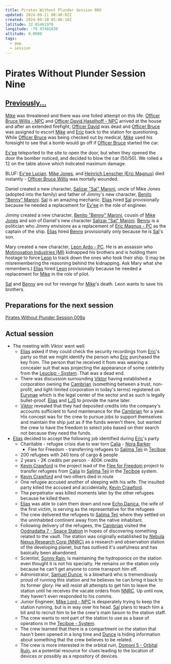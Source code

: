 ```yaml
---
title: Pirates Without Plunder Session 009
updated: 2024-09-11 00:40:02Z
created: 2024-09-10 05:06:10Z
latitude: 32.85461970
longitude: -79.97481030
altitude: 0.0000
tags:
  - pwp
  - session
---
```


# Pirates Without Plunder Session Nine

## [Previously...](Pirates%20Without%20Plunder%20Session%20008.md)

[Mike](Michael%20Jones%20-%20PC.md) was threatened and there was one foiled attempt on this life. [Officer Bruce Willis - NPC](../../../Gaming/StarsWithoutNumber/PiratesWithoutPlunder/Officer%20Bruce%20Willis%20-%20NPC.md) and [Officer David Haselhoff - NPC](Officer%20David%20Haselhoff%20-%20NPC.md) arrived at the house and after an extended firefight, [Officer David](Officer%20David%20Haselhoff%20-%20NPC.md)  was dead and [Officer Bruce](Officer%20Bruce%20Willis%20-%20NPC.md) was assigned to escort [Mike](Michael%20Jones%20-%20PC.md) and [Eric](Eric%20Magnus%20-%20PC.md) back to the station for questioning. While [Officer Bruce](Officer%20Bruce%20Willis%20-%20NPC.md) was being checked out by medical, [Mike](Michael%20Jones%20-%20PC.md) used his foresight to see that a bomb would go off if [Officer Bruce](Officer%20Bruce%20Willis%20-%20NPC.md) started the car.

[Ev'ee](Ev_ee%20Lucian%20-%20PC.md) teleported to the site to open the door, but when they opened the door the bomber noticed, and decided to blow the car (50/50). We rolled a 12 on the table above which indicated maximum damage.

BLUF: [Ev\'ee Lucian](Ev_ee%20Lucian%20-%20PC.md), [Mike Jones](Michael%20Jones%20-%20PC.md), and [Heinrich Lenscher (Eric Magnus)](Heinrich%20Lenscher%20-%20PC.md) died instantly - [Officer Bruce Willis](Officer%20Bruce%20Willis%20-%20NPC.md) was mortally wounded.

Daniel created a new character, [Salizar "Sal" Maroni](Salizar%20Sal%20Maroni%20-%20PC.md), uncle of Mike Jones (adopted into the family) and father of Jimmy\'s new character, [Benito \"Benny\" Maroni](Benito%20Benny%20Maroni%20-%20PC.md). [Sal](Salizar%20Sal%20Maroni%20-%20PC.md) is an amazing mechanic. [Elias](Elias%20Merten%20-%20PC.md) hired [Sal](Salizar%20Sal%20Maroni%20-%20PC.md) provisionally because he needed a replacement for [Ev\'ee](Ev_ee%20Lucian%20-%20PC.md) in the role of engineer.

Jimmy created a new character, [Benito "Benny" Maroni](Benito%20Benny%20Maroni%20-%20PC.md), cousin of [Mike Jones](Michael%20Jones%20-%20PC.md) and son of Daniel\'s new character [Salizar "Sal" Maroni](Salizar%20Sal%20Maroni%20-%20PC.md). [Benny](Benito%20Benny%20Maroni%20-%20PC.md) is a politician who Jimmy envisions as a replacement of [Eric Magnus - PC](Eric%20Magnus%20-%20PC.md) as the captain of the ship. [Elias](Elias%20Merten%20-%20PC.md) hired [Benny](Benito%20Benny%20Maroni%20-%20PC.md) provisionally only because he is [Sal](Salizar%20Sal%20Maroni%20-%20PC.md)\'s son.

Mary created a new character, [Leon Ardo - PC](Leon%20Ardo%20-%20PC.md). He is an assassin who [Motinovation Industries (MI)](Motinovation%20Industries%20(MI).md) kidnapped his brothers and is holding them hostage to force [Leon](Leon%20Ardo%20-%20PC.md) to track down the ones who took their ship. (I may be misremembering the reasoning behind the kidnapping. Ask Mary what she remembers.) [Elias](Elias%20Merten%20-%20PC.md) hired [Leon](Leon%20Ardo%20-%20PC.md) provisionally because he needed a replacement for [Mike](Michael%20Jones%20-%20PC.md) in the role of pilot.

[Sal](Salizar%20Sal%20Maroni%20-%20PC.md) and [Benny](Benito%20Benny%20Maroni%20-%20PC.md) are out for revenge for [Mike](Michael%20Jones%20-%20PC.md)\'s death. Leon wants to save his brothers.

## Preparations for the next session
[Pirates Without Plunder Session 009a](Pirates%20Without%20Plunder%20Session%20009a.md)

## Actual session

- The meeting with Viktor went well.
    - [Elias](Elias%20Merten%20-%20PC.md) asked if they could check the security recordings from [Eric](Eric%20Magnus%20-%20PC.md)'s party so that we might identify the person who [Eric](Eric%20Magnus%20-%20PC.md) purchased the [](STARS%20WITHOUT%20NUMBER,%20FREE%20EDITION#Pretech,%20Psitech,%20and%20the%20Gates|Pretech) key from. The person that he received it from was wearing a concealer suit that was projecting the appearance of some celebrity from the [Leucipp - System](Leucipp%20-%20System.md). That was a dead end.
    - There was discussion surrounding [Viktor](Viktor%20Stolypin%20-%20NPC.md) having established a corporation owning the [Cambrian](Cambrian%20-%20Free%20Merchant.md) (something between a trust, non-profit, and light-limited corporation in today\'s terms) registered on [Eurynae](Eurynae%20-%20Planet.md) which is the legal center of the sector and as such is legally bullet-proof. [Elias](Elias%20Merten%20-%20PC.md) and [LJS](Long%20John%20Silver%20-%20NPC.md) to provide the name later.
    - [Viktor](Viktor%20Stolypin%20-%20NPC.md) revealed that they had deposited credits into the company\'s accounts sufficient to fund maintenance for the [Cambrian](Cambrian%20-%20Free%20Merchant.md) for a year. His concept was for the crew to pursue jobs to support themselves and maintain the ship just as if the funds weren't there, but wanted the crew to have the freedom to select jobs based on their search not because they need the funds.
- [Elias](Elias%20Merten%20-%20PC.md) decided to accept the following job identified during [Eric](Eric%20Magnus%20-%20PC.md)'s party
    - Charitable - refugee crisis due to war torn [Calia](Calia%20-%20System.md) - [Nora Barker](Nora%20Barker%20-%20NPC.md)
        - Flee for Freedom - transferring refugees to [Salima Teji](Salima%20Teji%20-%20Planet.md) in [Teciboe](Teciboe%20-%20System.md)
    - 200 refugees with 240 tons of cargo & people
    - 2 years - 2K credits per person - 400K credits
    - [Kevin Crawford](Kevin%20Crawford%20-%20NPC.md) is the project lead of the [Flee for Freedom](Flee%20for%20Freedom.md) project to transfer refugees from [Calia](Calia%20-%20System.md) to [Salima Teji](Salima%20Teji%20-%20Planet.md) in the [Teciboe](Teciboe%20-%20System.md) system.
	- [Kevin Crawford](Kevin%20Crawford%20-%20NPC.md) and two others died in route
	- One refugee accused another of sleeping with his wife. The insulted party killed the accused and accidentally, [Kevin Crawford](Kevin%20Crawford%20-%20NPC.md).
	- The perpetrator was killed moments later by the other refugees because he killed them.
    - [Elias](Elias%20Merten%20-%20PC.md) was able to calm them down and now [Echo Danica](Echo%20Danica.md), the wife of the first victim, is serving as the representative for the refugees
    - The crew delivered the refugees to [Salima Teji](Salima%20Teji%20-%20Planet.md) where they settled on the uninhabited continent away from the native inhabitant.
    - Following delivery of the refugees, the [Cambrian](Cambrian%20-%20Free%20Merchant.md) visited the [Oodnadatta 7 - Space Station](Oodnadatta%207%20-%20Space%20Station.md) in hopes of discovering something related to the [](STARS%20WITHOUT%20NUMBER,%20FREE%20EDITION#Pretech,%20Psitech,%20and%20the%20Gates|Pretech) vault. The station was originally established by [Nebula Nexus Research Corp (NNRC)](Nebula%20Nexus%20Research%20Corp%20(NNRC).md) as a research and observation station of the developing planet, but has outlived it\'s usefulness and has basically been abandoned.
    - Scientist, [Sonny Rain](Sonny%20Rain.md), is maintaining the hydroponics on the station even thought it is not his specialty. He remains on the station only because he can\'t get anyone to come transport him off.
    - Administrator, [Samuel Dunce](Samuel%20Dunce.md), is a blowhard who is tremendously proud of running this station and he believes he can bring it back to its former glory. He will resist all attempts to get him to leave the station until he receives the vacate orders from [NNRC](Nebula%20Nexus%20Research%20Corp%20(NNRC).md). Up until now, they haven\'t even responded to his comms.
    - Junior Engineer, [Mike Lord - NPC](Mike%20Lord%20-%20NPC.md) is desperately trying to keep the station running, but is in way over his head. [Sal](Salizar%20Sal%20Maroni%20-%20PC.md) plans to teach him a bit and to recruit him to be the crew\'s main liaison to the station staff.
    - The crew wants to rent part of the station to use as a base of operations in the [Teciboe - System](Teciboe%20-%20System.md).
    - The crew learned that there is a compartment on the station that hasn\'t been opened in a long time and [Dunce](Samuel%20Dunce.md) is hiding information about something that the crew believes to be [](STARS%20WITHOUT%20NUMBER,%20FREE%20EDITION#Pretech,%20Psitech,%20and%20the%20Gates|Pretech) related.
    - The crew is more interested in the orbital ruin, [Domoni 5 - Orbital Ruin](Domoni%205%20-%20Orbital%20Ruin.md), as a potential resource for clues leading to the location of [](STARS%20WITHOUT%20NUMBER,%20FREE%20EDITION#Pretech,%20Psitech,%20and%20the%20Gates|Pretech) devices or possibly as a repository of [](STARS%20WITHOUT%20NUMBER,%20FREE%20EDITION#Pretech,%20Psitech,%20and%20the%20Gates|Pretech) devices.
